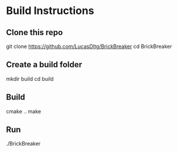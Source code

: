# Build Instructions
## Clone this repo
git clone https://github.com/LucasDltg/BrickBreaker
cd BrickBreaker

## Create a build folder
mkdir build
cd build

## Build
cmake ..
make

## Run
./BrickBreaker

